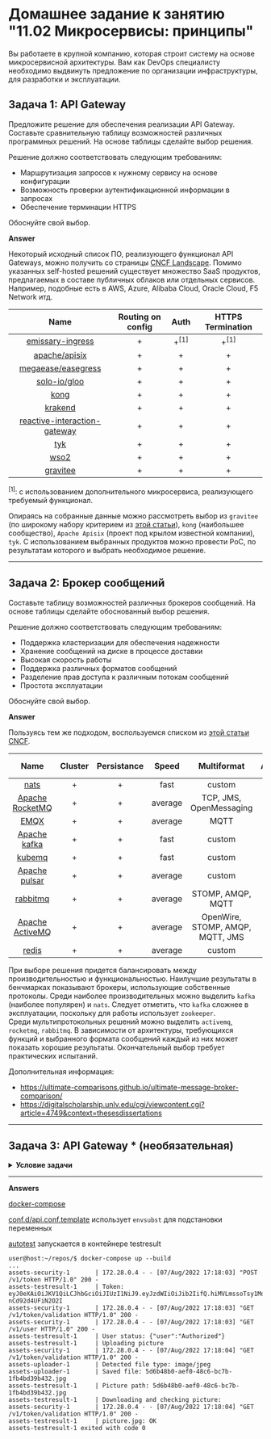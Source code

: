 
# Домашнее задание к занятию "11.02 Микросервисы: принципы"

Вы работаете в крупной компанию, которая строит систему на основе микросервисной архитектуры.
Вам как DevOps специалисту необходимо выдвинуть предложение по организации инфраструктуры, для разработки и эксплуатации.

## Задача 1: API Gateway 

Предложите решение для обеспечения реализации API Gateway. Составьте сравнительную таблицу возможностей различных программных решений. На основе таблицы сделайте выбор решения.

Решение должно соответствовать следующим требованиям:
- Маршрутизация запросов к нужному сервису на основе конфигурации
- Возможность проверки аутентификационной информации в запросах
- Обеспечение терминации HTTPS

Обоснуйте свой выбор.

**Answer**

Некоторый исходный список ПО, реализующего функционал API Gateways, можно получить со страницы [CNCF Landscape](https://landscape.cncf.io/guide#orchestration-management--api-gateway).
Помимо указанных self-hosted решений существует множество SaaS продуктов, предлагаемых в составе публичных облаков или отдельных сервисов. Например, подобные есть в AWS, Azure, Alibaba Cloud, Oracle Cloud, F5 Network итд. 


| Name      | Routing on config |   Auth    |  HTTPS Termination |
| :---:     |    :---:          |     :---: | :---:              |
| [emissary-ingress](https://github.com/emissary-ingress/emissary) | + | +<sup>[1]</sup> | +<sup>[1]</sup>  |
| [apache/apisix](https://github.com/apache/apisix) | + | + | + |
| [megaease/easegress](https://github.com/megaease/easegress) | + | + | + |
| [solo-io/gloo](https://github.com/solo-io/gloo) | + | + | + |
| [kong](https://github.com/Kong/kong) | + | + | + |
| [krakend](https://github.com/luraproject/lura) | + | + | + |
| [reactive-interaction-gateway](https://github.com/accenture/reactive-interaction-gateway) | + | + | + |
| [tyk](https://github.com/TykTechnologies/tyk) | + | + | + |
| [wso2](https://github.com/wso2/product-microgateway) | + | + | + |
| [gravitee](https://github.com/gravitee-io/gravitee-api-management) | + | + | + |

<sup>[1]</sup>: с использованием дополнительного микросервиса, реализующего требуемый функционал.

Опираясь на собранные данные можно рассмотреть выбор из `gravitee` (по широкому набору критерием из [этой статьи](https://habr.com/ru/post/665558/)), `kong` (наибольшее сообщество), `Apache Apisix` (проект под крылом известной компании), `tyk`. С использованием выбранных продуктов можно провести PoC, по результатам которого и выбрать необходимое решение.

---

## Задача 2: Брокер сообщений

Составьте таблицу возможностей различных брокеров сообщений. На основе таблицы сделайте обоснованный выбор решения.

Решение должно соответствовать следующим требованиям:
- Поддержка кластеризации для обеспечения надежности
- Хранение сообщений на диске в процессе доставки
- Высокая скорость работы
- Поддержка различных форматов сообщений
- Разделение прав доступа к различным потокам сообщений
- Простота эксплуатации

Обоснуйте свой выбор.

**Answer**

Пользуясь тем же подходом, воспользуемся списком из [этой статьи CNCF](https://landscape.cncf.io/guide#app-definition-and-development--streaming-messaging).

| Name      | Cluster |   Persistance    |  Speed | Multiformat | ACLs | Adm. overhead |
| :---:     |  :---:  |     :---:        | :---:  |      :---:  | :--: |        :---:  |
| [nats](https://github.com/nats-io/nats-server) | + | + | fast | custom | + | + |
| [Apache RocketMQ](https://github.com/apache/rocketmq) | + | + | average | TCP, JMS, OpenMessaging | + | + |
| [EMQX](https://github.com/emqx/emqx) | + | + | average | MQTT | + | + |
| [Apache kafka](https://github.com/apache/kafka) | + | + | fast | custom | + | - |
| [kubemq](https://github.com/kubemq-io/kubemq-community) | + | + | fast | custom | + | + |
| [Apache pulsar](https://github.com/apache/pulsar) | + | + | average | custom | + | + |
| [rabbitmq](https://github.com/rabbitmq/rabbitmq-server) | + | + | average | STOMP, AMQP, MQTT | + | + |
| [Apache ActiveMQ](https://github.com/apache/activemq) | + | + | average | OpenWire, STOMP, AMQP, MQTT, JMS | + | + |
| [redis](https://github.com/redis/redis) | + | + | average | custom | + | + |

При выборе решения придется балансировать между производительностью и функциональностью. Наилучшие результаты в бенчмарках показывают брокеры, использующие собственные протоколы. Среди наиболее производительных можно выделить `kafka` (наиболее популярен) и `nats`. Следует отметить, что `kafka` сложнее в эксплуатации, поскольку для работы использует `zookeeper`.  
Среди мультипротокольных решений можно выделить `activemq`, `rocketmq`, `rabbitmq`. В зависимости от архитектуры, требующихся функций и выбранного формата сообщений каждый из них может показать хорошие результаты. 
Окончательный выбор требует практических испытаний.

Дополнительная информация:
- https://ultimate-comparisons.github.io/ultimate-message-broker-comparison/
- https://digitalscholarship.unlv.edu/cgi/viewcontent.cgi?article=4749&context=thesesdissertations

---

## Задача 3: API Gateway * (необязательная)

<details>

__<summary>Условие задачи</summary>__

### Есть три сервиса:

**minio**
- Хранит загруженные файлы в бакете images
- S3 протокол

**uploader**
- Принимает файл, если он картинка сжимает и загружает его в minio
- POST /v1/upload

**security**
- Регистрация пользователя POST /v1/user
- Получение информации о пользователе GET /v1/user
- Логин пользователя POST /v1/token
- Проверка токена GET /v1/token/validation

### Необходимо воспользоваться любым балансировщиком и сделать API Gateway:

**POST /v1/register**
- Анонимный доступ.
- Запрос направляется в сервис security POST /v1/user

**POST /v1/token**
- Анонимный доступ.
- Запрос направляется в сервис security POST /v1/token

**GET /v1/user**
- Проверка токена. Токен ожидается в заголовке Authorization. Токен проверяется через вызов сервиса security GET /v1/token/validation/
- Запрос направляется в сервис security GET /v1/user

**POST /v1/upload**
- Проверка токена. Токен ожидается в заголовке Authorization. Токен проверяется через вызов сервиса security GET /v1/token/validation/
- Запрос направляется в сервис uploader POST /v1/upload

**GET /v1/user/{image}**
- Проверка токена. Токен ожидается в заголовке Authorization. Токен проверяется через вызов сервиса security GET /v1/token/validation/
- Запрос направляется в сервис minio  GET /images/{image}

### Ожидаемый результат

Результатом выполнения задачи должен быть docker compose файл запустив который можно локально выполнить следующие команды с успешным результатом.
Предполагается что для реализации API Gateway будет написан конфиг для NGinx или другого балансировщика нагрузки который будет запущен как сервис через docker-compose и будет обеспечивать балансировку и проверку аутентификации входящих запросов.
Авторизация
curl -X POST -H 'Content-Type: application/json' -d '{"login":"bob", "password":"qwe123"}' http://localhost/token

**Загрузка файла**

curl -X POST -H 'Authorization: Bearer eyJ0eXAiOiJKV1QiLCJhbGciOiJIUzI1NiJ9.eyJzdWIiOiJib2IifQ.hiMVLmssoTsy1MqbmIoviDeFPvo-nCd92d4UFiN2O2I' -H 'Content-Type: octet/stream' --data-binary @yourfilename.jpg http://localhost/upload

**Получение файла**
curl -X GET http://localhost/images/4e6df220-295e-4231-82bc-45e4b1484430.jpg

---

#### [Дополнительные материалы: как запускать, как тестировать, как проверить](https://github.com/netology-code/devkub-homeworks/tree/main/11-microservices-02-principles)

</details>

___  

**Answers**

[docker-compose](assets/docker-compose.yaml)

[conf.d/api.conf.template](assets/gateway/api.conf.template) использует `envsubst` для подстановки переменных

[autotest](assets/tests/entrypoint.sh) запускается в контейнере testresult

```console
user@host:~/repos/$ docker-compose up --build
...
assets-security-1       | 172.28.0.4 - - [07/Aug/2022 17:18:03] "POST /v1/token HTTP/1.0" 200 -
assets-testresult-1     | Token: eyJ0eXAiOiJKV1QiLCJhbGciOiJIUzI1NiJ9.eyJzdWIiOiJib2IifQ.hiMVLmssoTsy1MqbmIoviDeFPvo-nCd92d4UFiN2O2I
assets-security-1       | 172.28.0.4 - - [07/Aug/2022 17:18:03] "GET /v1/token/validation HTTP/1.0" 200 -
assets-security-1       | 172.28.0.4 - - [07/Aug/2022 17:18:03] "GET /v1/user HTTP/1.0" 200 -
assets-testresult-1     | User status: {"user":"Authorized"}
assets-testresult-1     | Uploading picture
assets-security-1       | 172.28.0.4 - - [07/Aug/2022 17:18:04] "GET /v1/token/validation HTTP/1.0" 200 -
assets-uploader-1       | Detected file type: image/jpeg
assets-uploader-1       | Saved file: 5d6b48b0-aef0-48c6-bc7b-1fb4bd39b432.jpg
assets-testresult-1     | Picture path: 5d6b48b0-aef0-48c6-bc7b-1fb4bd39b432.jpg
assets-testresult-1     | Downloading and checking picture: 
assets-security-1       | 172.28.0.4 - - [07/Aug/2022 17:18:04] "GET /v1/token/validation HTTP/1.0" 200 -
assets-testresult-1     | picture.jpg: OK
assets-testresult-1 exited with code 0
```